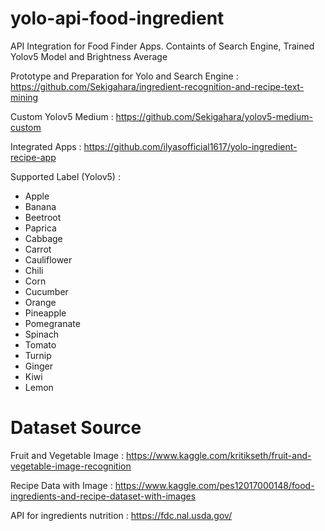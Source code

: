 # yolo-api-food-ingredient

API Integration for Food Finder Apps.
Containts of Search Engine, Trained Yolov5 Model and Brightness Average

Prototype and Preparation for Yolo and Search Engine : 
https://github.com/Sekigahara/ingredient-recognition-and-recipe-text-mining

Custom Yolov5 Medium : 
https://github.com/Sekigahara/yolov5-medium-custom

Integrated Apps : 
https://github.com/ilyasofficial1617/yolo-ingredient-recipe-app

Supported Label (Yolov5) : 
- Apple
- Banana
- Beetroot
- Paprica
- Cabbage
- Carrot
- Cauliflower
- Chili
- Corn
- Cucumber
- Orange
- Pineapple
- Pomegranate
- Spinach
- Tomato
- Turnip
- Ginger
- Kiwi
- Lemon


# Dataset Source

Fruit and Vegetable Image : 
https://www.kaggle.com/kritikseth/fruit-and-vegetable-image-recognition

Recipe Data with Image : 
https://www.kaggle.com/pes12017000148/food-ingredients-and-recipe-dataset-with-images 

API for ingredients nutrition : 
https://fdc.nal.usda.gov/ 
